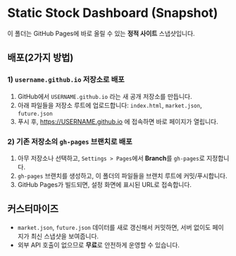 
# Static Stock Dashboard (Snapshot)

이 폴더는 GitHub Pages에 바로 올릴 수 있는 **정적 사이트** 스냅샷입니다.

## 배포(2가지 방법)

### 1) `username.github.io` 저장소로 배포
1. GitHub에서 `USERNAME.github.io` 라는 새 공개 저장소를 만듭니다.
2. 아래 파일들을 저장소 루트에 업로드합니다: `index.html`, `market.json`, `future.json`
3. 푸시 후, https://USERNAME.github.io 에 접속하면 바로 페이지가 열립니다.

### 2) 기존 저장소의 `gh-pages` 브랜치로 배포
1. 아무 저장소나 선택하고, `Settings > Pages`에서 **Branch**를 `gh-pages`로 지정합니다.
2. `gh-pages` 브랜치를 생성하고, 이 폴더의 파일들을 브랜치 루트에 커밋/푸시합니다.
3. GitHub Pages가 빌드되면, 설정 화면에 표시된 URL로 접속합니다.

## 커스터마이즈
- `market.json`, `future.json` 데이터를 새로 갱신해서 커밋하면, 서버 없이도 페이지가 최신 스냅샷을 보여줍니다.
- 외부 API 호출이 없으므로 **무료**로 안전하게 운영할 수 있습니다.

